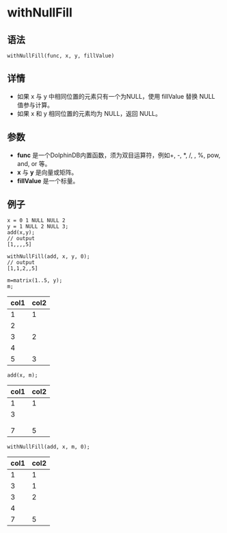 # withNullFill

## 语法

`withNullFill(func, x, y, fillValue)`

## 详情

* 如果 x 与 y 中相同位置的元素只有一个为NULL，使用 fillValue 替换 NULL 值参与计算。
* 如果 x 和 y 相同位置的元素均为 NULL，返回 NULL。

## 参数

* **func** 是一个DolphinDB内置函数，须为双目运算符，例如+, -, \*, /, , %, pow, and, or 等。
* **x** 与 **y** 是向量或矩阵。
* **fillValue** 是一个标量。

## 例子

```
x = 0 1 NULL NULL 2
y = 1 NULL 2 NULL 3;
add(x,y);
// output
[1,,,,5]

withNullFill(add, x, y, 0);
// output
[1,1,2,,5]

m=matrix(1..5, y);
m;
```

| col1 | col2 |
| --- | --- |
| 1 | 1 |
| 2 |  |
| 3 | 2 |
| 4 |  |
| 5 | 3 |

```
add(x, m);
```

| col1 | col2 |
| --- | --- |
| 1 | 1 |
| 3 |  |
|  |  |
|  |  |
| 7 | 5 |

```
withNullFill(add, x, m, 0);
```

| col1 | col2 |
| --- | --- |
| 1 | 1 |
| 3 | 1 |
| 3 | 2 |
| 4 |  |
| 7 | 5 |

